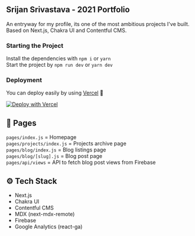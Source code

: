 
## Srijan Srivastava - 2021 Portfolio
An entryway for my profile, its one of the most ambitious projects I've built. Based on Next.js, Chakra UI and Contentful CMS. 

### Starting the Project

Install the dependencies with `npm i` or `yarn`  
Start the project by `npm run dev` or `yarn dev`

### Deployment

You can deploy easily by using [Vercel](https://vercel.com/) 🎉

[![Deploy with Vercel](https://vercel.com/button)]()


## 📌 Pages

`pages/index.js` = Homepage  
`pages/projects/index.js` = Projects archive page  
`pages/blog/index.js` = Blog listings page  
`pages/blog/[slug].js` = Blog post page  
`pages/api/views` = API to fetch blog post views from Firebase

## ⚙ Tech Stack

- Next.js
- Chakra UI
- Contentful CMS
- MDX (next-mdx-remote)
- Firebase
- Google Analytics (react-ga)


